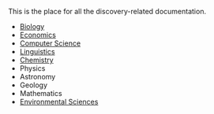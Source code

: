 This is the place for all the discovery-related documentation.

- [Biology](https://github.com/also-systems/pomona/tree/master/discovery/biology)
- [Economics](https://github.com/also-systems/pomona/tree/master/discovery/economics)
- [Computer Science](https://github.com/also-systems/pomona/tree/master/discovery/computerscience)
- [Linguistics](https://github.com/also-systems/pomona/tree/master/discovery/linguistics)
- [Chemistry](https://github.com/Pomona-ITS/hpc/blob/master/discovery/chemistry)
- Physics
- Astronomy
- Geology
- Mathematics
- [Environmental Sciences](https://github.com/Pomona-ITS/hpc/tree/master/discovery/envsciences)
